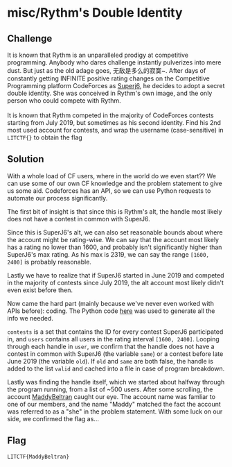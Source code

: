 # misc/Rythm's Double Identity

## Challenge

It is known that Rythm is an unparalleled prodigy at competitive programming. Anybody who dares challenge instantly pulverizes into mere dust. But just as the old adage goes, 无敌是多么的寂寞~. After days of constantly getting INFINITE positive rating changes on the Competitive Programming platform CodeForces as [Superj6](https://codeforces.com/profile/superj6), he decides to adopt a secret double identity. She was conceived in Rythm's own image, and the only person who could compete with Rythm.
<br>
<br>
It is known that Rythm competed in the majority of CodeForces contests starting from July 2019, but sometimes as his second identity. Find his 2nd most used account for contests, and wrap the username (case-sensitive) in `LITCTF{}` to obtain the flag

## Solution

With a whole load of CF users, where in the world do we even start?? We can use some of our own CF knowledge and the problem statement to give us some aid. Codeforces has an API, so we can use Python requests to automate our process significantly.

The first bit of insight is that since this is Rythm's alt, the handle most likely does not have a contest in common with SuperJ6.

Since this is SuperJ6's alt, we can also set reasonable bounds about where the account might be rating-wise. We can say that the account most likely has a rating no lower than 1600, and probably isn't significantly higher than SuperJ6's max rating. As his max is 2319, we can say the range `[1600, 2400]` is probably reasonable.

Lastly we have to realize that if SuperJ6 started in June 2019 and competed in the majority of contests since July 2019, the alt account most likely didn't even exist before then.

Now came the hard part (mainly because we've never even worked with APIs before): coding. The Python code [here](https://pastebin.com/YKRQ824a) was used to generate all the info we needed.

`contests` is a set that contains the ID for every contest SuperJ6 participated in, and `users` contains all users in the rating interval `[1600, 2400]`. Looping through each handle in `user`, we confirm that the handle does not have a contest in common with SuperJ6 (the variable `same`) or a contest before late June 2019 (the variable `old`). If `old` and `same` are both false, the handle is added to the list `valid` and cached into a file in case of program breakdown.

Lastly was finding the handle itself, which we started about halfway through the program running, from a list of ~500 users. After some scrolling, the account [MaddyBeltran](https://www.youtube.com/watch?v=dQw4w9WgXcQ) caught our eye. The account name was famliar to one of our members, and the name "Maddy" matched the fact the account was referred to as a "she" in the problem statement. With some luck on our side, we confirmed the flag as...

## Flag

`LITCTF{MaddyBeltran}`

